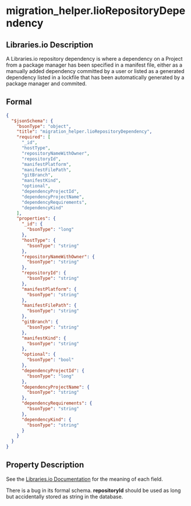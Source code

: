 # migration_helper.lioRepositoryDependency

## Libraries.io Description

A Libraries.io repository dependency is where a dependency on a Project from a package manager has been specified in a manifest file, either as a manually added dependency committed by a user or listed as a generated dependency listed in a lockfile that has been automatically generated by a package manager and commited.

## Formal

```json
{
  "$jsonSchema": {
    "bsonType": "object",
    "title": "migration_helper.lioRepositoryDependency",
    "required": [
      "_id",
      "hostType",
      "repositoryNameWithOwner",
      "repositoryId",
      "manifestPlatform",
      "manifestFilePath",
      "gitBranch",
      "manifestKind",
      "optional",
      "dependencyProjectId",
      "dependencyProjectName",
      "dependencyRequirements",
      "dependencyKind"
    ],
    "properties": {
      "_id": {
        "bsonType": "long"
      },
      "hostType": {
        "bsonType": "string"
      },
      "repositoryNameWithOwner": {
        "bsonType": "string"
      },
      "repositoryId": {
        "bsonType": "string"
      },
      "manifestPlatform": {
        "bsonType": "string"
      },
      "manifestFilePath": {
        "bsonType": "string"
      },
      "gitBranch": {
        "bsonType": "string"
      },
      "manifestKind": {
        "bsonType": "string"
      },
      "optional": {
        "bsonType": "bool"
      },
      "dependencyProjectId": {
        "bsonType": "long"
      },
      "dependencyProjectName": {
        "bsonType": "string"
      },
      "dependencyRequirements": {
        "bsonType": "string"
      },
      "dependencyKind": {
        "bsonType": "string"
      }
    }
  }
}
```

## Property Description

See the [Libraries.io Documentation](https://libraries.io/data) for the meaning of each field.

There is a bug in its formal schema. **repositoryId** should be used as long but accidentally stored as string in the database.
